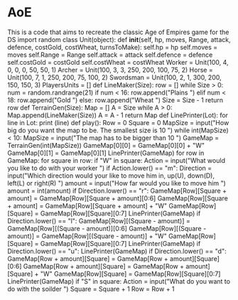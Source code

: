 AoE
===

This is a code that aims to recreate the classic Age of Empires game for the DS
import random
class Unit(object):
    def __init__(self, hp, moves, Range, attack, defence, costGold, costWheat, turnsToMake):
        self.hp = hp
        self.moves = moves
        self.Range = Range
        self.attack = attack
        self.defence = defence
        self.costGold = costGold
        self.costWheat = costWheat
Worker = Unit(100, 4, 0, 0, 0, 50, 50, 1)
Archer = Unit(100, 3, 3, 250, 200, 100, 75, 2)
Horse = Unit(100, 7, 1, 250, 200, 75, 100, 2)
Swordsman = Unit(100, 2, 1, 300, 200, 150, 150, 3)
PlayersUnits = []
def LineMaker(Size):
    row = []
    while Size > 0:
        num = random.randrange(21)
        if num < 16:
            row.append("Plains  ")
        elif num < 18:
            row.append("Gold    ")
        else:
            row.append("Wheat   ")
        Size = Size - 1
    return row
def TerrainGen(Size):
    Map = []
    A = Size
    while A > 0:
        Map.append(LineMaker(Size))
        A = A - 1
    return Map
def LinePrinter(Lot):
    for line in Lot:
        print (line)
def play():
    Row = 0
    Square = 0
    MapSize = input("How big do you want the map to be. The smallest size is 10 ")
    while int(MapSize) < 10:
        MapSize = input("The map has to be bigger than 10 ")
    GameMap = TerrainGen(int(MapSize))
    GameMap[0][0] = GameMap[0][0] + "W"
    GameMap[0][1] = GameMap[0][1]
    LinePrinter(GameMap)
    for row in GameMap:
        for square in row:
            if "W" in square:
                Action = input("What would you like to do with your worker ")
                if Action.lower() == "m":
                    Direction = input("Which direction would your like to move him in, up(U), down(D), left(L) or right(R) ")
                    amount = input("How far would you like to move him ")
                    amount = int(amount)
                    if Direction.lower() == "r":
                        GameMap[Row][Square + amount] = GameMap[Row][Square + amount][0:6]
                        GameMap[Row][Square + amount] = GameMap[Row][Square + amount] + "W"
                        GameMap[Row][Square] = GameMap[Row][Square][0:7]
                        LinePrinter(GameMap)
                    if Direction.lower() == "l":
                        GameMap[Row][(Square - amount)] = GameMap[Row][(Square - amount)][0:6]
                        GameMap[Row][(Square - amount)] = GameMap[Row][(Square - amount)] + "W"
                        GameMap[Row][Square] = GameMap[Row][Square][0:7]
                        LinePrinter(GameMap)
                    if Direction.lower() == "u":
                        LinePrinter(GameMap)
                    if Direction.lower() == "d":
                        GameMap[Row + amount][Square] = GameMap[Row + amount][Square][0:6]
                        GameMap[Row + amount][Square] = GameMap[Row + amount][Square] + "W"
                        GameMap[Row][Square] = GameMap[Row][Square][0:7]
                        LinePrinter(GameMap)
            if "S" in square:
                Action = input("What do you want to do with the soilder ")
            Square = Square + 1
        Row = Row + 1
